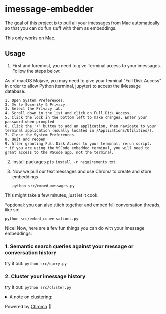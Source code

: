 # imessage-embedder

The goal of this project is to pull all your imessages from Mac automatically so that you can do fun stuff with them
as embeddings.

This only works on Mac.

## Usage

1. First and foremost, you need to give Terminal access to your imessages. Follow the steps below:

As of macOS Mojave, you may need to give your terminal "Full Disk Access" in order to allow Python (terminal, jupyter) to access the iMessage database.

    1. Open System Preferences.
    2. Go to Security & Privacy.
    3. Select the Privacy tab.
    4. Scroll down in the list and click on Full Disk Access.
    5. Click the lock in the bottom left to make changes. Enter your password when prompted.
    6. Click the '+' button to add an application, then navigate to your terminal application (usually located in /Applications/Utilities/).
    7. Close the System Preferences.
    8. Quit and reopen
    9. After granting Full Disk Access to your terminal, rerun script.
    * if you are using the VSCode embedded terminal, you will need to grant access to the VSCode app, not the terminal.

2. Install packages
   `pip install -r requirements.txt`

3. Now we pull our text messages and use Chroma to create and store embeddings

   `python src/embed_messages.py`

This might take a few minutes, just let it cook.

\*optional: you can also stitch together and embed full conversation threads, like so:

`python src/embed_conversations.py`

Nice! Now, here are a few fun things you can do with your imessage embeddings:

### 1. Semantic search queries against your message or conversation history

try it out: `python src/query.py`

### 2. Cluster your imessage history

try it out: `python src/cluster.py`

<details>
<summary>
A note on clustering:
</summary>
The aim of this clustering is to discover patterns and structure within imessage history, for instance grouping similar messages together and identifying key themes within groups. Here's the process:

Clustering: Messages & embeddngs are loaded from chroma, and the embeddings are used to perform dimensionality reduction and clustering.

Cluster Analysis: Each unique cluster is analyzed individually. This involves keyword extraction (using TF-IDF vectorization) to find the most important words for each cluster, and topic modeling (using LDA) to identify the key themes within the cluster.

Cluster Representatives: For each cluster, a representative message (or set of messages) is identified. This is typically the message(s) that is/are closest to the geometric center of the cluster. This representative can provide a snapshot of what the messages in the cluster are like.

Visualization: I made an effort to visualize this data so that the structure can be understand at a glance. Different visualizations are offered depending how much data has been embedded. 4 options are available for labeling:

Viewing clusters without labels,
With representative labels,
With top 10 representatives per cluster (recommended), or
with all data points labeled, (NOT recommended but kinda fun)

</details>

Powered by [Chroma](https://trychroma.com) 🚀

